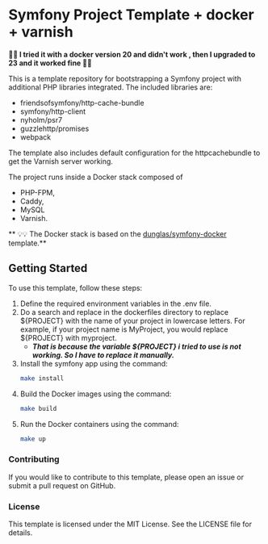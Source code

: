 # Symfony Project Template + docker + varnish

**🚨🚨 I tried it with a docker version 20 and didn't work , then I upgraded to 23 and it worked fine 🚨🚨**

This is a template repository for bootstrapping a Symfony project with additional PHP libraries integrated. The included libraries are:

* friendsofsymfony/http-cache-bundle
* symfony/http-client
* nyholm/psr7
* guzzlehttp/promises
* webpack

The template also includes default configuration for the httpcachebundle to get the Varnish server working.

The project runs inside a Docker stack composed of 
* PHP-FPM, 
* Caddy, 
* MySQL
* Varnish. 

** 💡💡 The Docker stack is based on the [dunglas/symfony-docker](https://github.com/dunglas/symfony-docker) template.**

## Getting Started

To use this template, follow these steps:

1. Define the required environment variables in the .env file.
2. Do a search and replace in the dockerfiles directory to replace ${PROJECT} with the name of your project in lowercase letters. For example, if your project name is MyProject, you would replace ${PROJECT} with myproject.
   * _**That is because the variable ${PROJECT} i tried to use is not working. So I have to replace it manually.**_
3. Install the symfony app using the command: 
    ````bash
   make install
   ````
4. Build the Docker images using the command:
    ````bash
   make build
   ````
5. Run the Docker containers using the command:
    ````bash
   make up
   ````
### Contributing
If you would like to contribute to this template, please open an issue or submit a pull request on GitHub.

### License
This template is licensed under the MIT License. See the LICENSE file for details.
